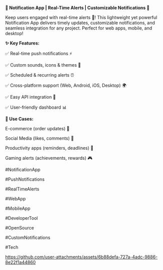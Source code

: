 **🔔 Notification App | Real-Time Alerts | Customizable Notifications 🚀**

Keep users engaged with real-time alerts 📲! This lightweight yet powerful Notification App delivers timely updates, customizable notifications, and seamless integration for any project. Perfect for web apps, mobile, and desktop!

**✨ Key Features:**

✅ Real-time push notifications ⚡

✅ Custom sounds, icons & themes 🎨

✅ Scheduled & recurring alerts ⏰

✅ Cross-platform support (Web, Android, iOS, Desktop) 🌍

✅ Easy API integration 🔌

✅ User-friendly dashboard 📊

**🚀 Use Cases:**

E-commerce (order updates) 🛒

Social Media (likes, comments) 💬

Productivity apps (reminders, deadlines) 📅

Gaming alerts (achievements, rewards) 🎮

#NotificationApp 

#PushNotifications 

#RealTimeAlerts

#WebApp 

#MobileApp 

#DeveloperTool 

#OpenSource 

#CustomNotifications 

#Tech

https://github.com/user-attachments/assets/6b88defa-727a-4adc-9886-8e22f1a44860
